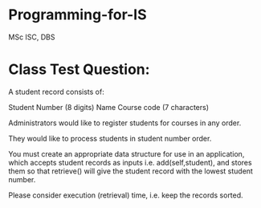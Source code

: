 # Programming-for-IS
MSc ISC, DBS

# Class Test Question:

A student record consists of:

Student Number (8 digits)
Name
Course code (7 characters)

Administrators would like to register students for courses in any order.

They would like to process students in student number order.

You must create an appropriate data structure for use in an  application, which accepts student records as inputs i.e. add(self,student), and stores them so that retrieve() will give the student record with the lowest student number. 

Please consider execution (retrieval) time, i.e. keep the records sorted.
